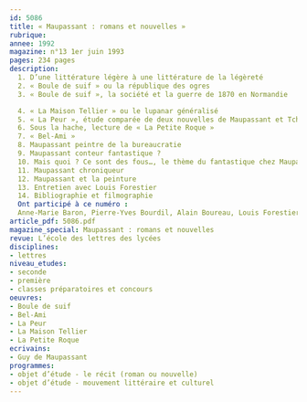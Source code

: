```yaml
---
id: 5086
title: « Maupassant : romans et nouvelles »
rubrique: 
annee: 1992
magazine: n°13 1er juin 1993
pages: 234 pages
description: 
  1. D’une littérature légère à une littérature de la légèreté
  2. « Boule de suif » ou la république des ogres
  3. « Boule de suif », la société et la guerre de 1870 en Normandie

  4. « La Maison Tellier » ou le lupanar généralisé
  5. « La Peur », étude comparée de deux nouvelles de Maupassant et Tchekhov
  6. Sous la hache, lecture de « La Petite Roque »
  7. « Bel-Ami »
  8. Maupassant peintre de la bureaucratie
  9. Maupassant conteur fantastique ?
  10. Mais quoi ? Ce sont des fous…, le thème du fantastique chez Maupassant
  11. Maupassant chroniqueur
  12. Maupassant et la peinture
  13. Entretien avec Louis Forestier
  14. Bibliographie et filmographie
  Ont participé à ce numéro :
  Anne-Marie Baron, Pierre-Yves Bourdil, Alain Boureau, Louis Forestier, Denise Le Dantec, Jacques Le Marinel, Marianne Mabille, Francis Marcoin, Dominique Millet-Gérard, Yves Stalloni, Fabrice Thumerel, Thérèse Thumerel et Pierre Tranouez
article_pdf: 5086.pdf
magazine_special: Maupassant : romans et nouvelles
revue: L’école des lettres des lycées
disciplines:
- lettres
niveau_etudes:
- seconde
- première
- classes préparatoires et concours
oeuvres:
- Boule de suif
- Bel-Ami
- La Peur
- La Maison Tellier
- La Petite Roque
ecrivains:
- Guy de Maupassant
programmes:
- objet d’étude - le récit (roman ou nouvelle)
- objet d’étude - mouvement littéraire et culturel
---
```


